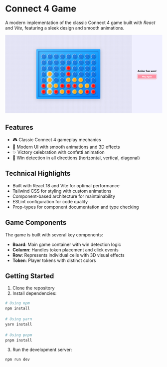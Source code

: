 # Connect 4 Game

A modern implementation of the classic Connect 4 game built with *React* and *Vite*, featuring a sleek design and smooth animations.

![Connect 4 Game](game-screenshot.png) <!-- Consider adding a screenshot of your game -->

## Features

- 🎮 Classic Connect 4 gameplay mechanics
- 🎨 Modern UI with smooth animations and 3D effects
- ✨ Victory celebration with confetti animation
- 🎯 Win detection in all directions (horizontal, vertical, diagonal)

## Technical Highlights

- Built with React 18 and Vite for optimal performance
- Tailwind CSS for styling with custom animations
- Component-based architecture for maintainability
- ESLint configuration for code quality
- Prop-types for component documentation and type checking

## Game Components

The game is built with several key components:

- **Board**: Main game container with win detection logic
- **Column**: Handles token placement and click events
- **Row**: Represents individual cells with 3D visual effects
- **Token**: Player tokens with distinct colors

## Getting Started

1. Clone the repository
2. Install dependencies:
```bash
# Using npm
npm install

# Using yarn 
yarn install

# Using pnpm
pnpm install
```
3. Run the development server:
```bash
npm run dev
```	

